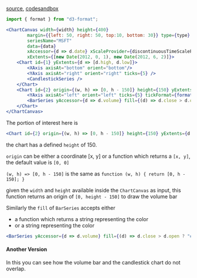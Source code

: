 [source](https://github.com/alokagr07/react-stock-charts/blob/master/docs/lib/charts/CandleStickStockScaleChartWithVolumeBarV2.js), [codesandbox](https://codesandbox.io/s/github/alokagr07/react-stock-charts-examples2/tree/master/examples/CandleStickStockScaleChartWithVolumeBarV2)


```js
import { format } from "d3-format";
```

```jsx
<ChartCanvas width={width} height={400}
		margin={{left: 50, right: 50, top:10, bottom: 30}} type={type}
		seriesName="MSFT"
		data={data}
		xAccessor={d => d.date} xScaleProvider={discontinuousTimeScaleProvider}
		xExtents={[new Date(2012, 0, 1), new Date(2012, 6, 2)]}>
	<Chart id={1} yExtents={d => [d.high, d.low]}>
		<XAxis axisAt="bottom" orient="bottom"/>
		<YAxis axisAt="right" orient="right" ticks={5} />
		<CandlestickSeries />
	</Chart>
	<Chart id={2} origin={(w, h) => [0, h - 150]} height={150} yExtents={d => d.volume}>
		<YAxis axisAt="left" orient="left" ticks={5} tickFormat={format(".0s")}/>
		<BarSeries yAccessor={d => d.volume} fill={(d) => d.close > d.open ? "#6BA583" : "red"} />
	</Chart>
</ChartCanvas>
```

The portion of interest here is

```jsx
<Chart id={2} origin={(w, h) => [0, h - 150]} height={150} yExtents={d => d.volume}>
```

the chart has a defined `height` of 150.

`origin` can be either a coordinate [x, y] or a function which returns a `[x, y]`, the default value is `[0, 0]`

`(w, h) => [0, h - 150]` is the same as `function (w, h) { return [0, h - 150]; }`

given the `width` and `height` available inside the `ChartCanvas` as input, this function returns an origin of `[0, height - 150]` to draw the volume bar

Similarly the `fill` of `BarSeries` accepts either
- a function which returns a string representing the color
- or a string representing the color

```jsx
<BarSeries yAccessor={d => d.volume} fill={(d) => d.close > d.open ? "#6BA583" : "red"} />
```

#### Another Version
In this you can see how the volume bar and the candlestick chart do not overlap.
